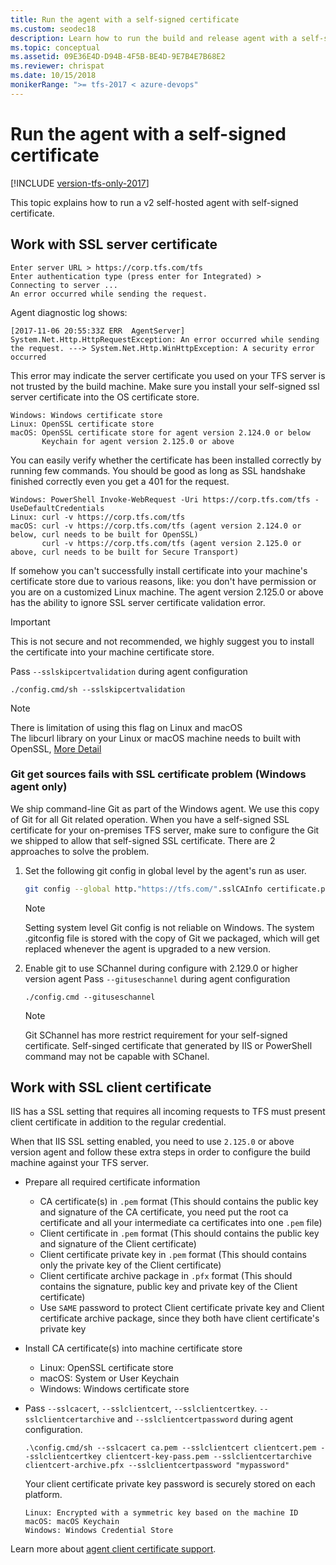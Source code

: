 ```yaml
---
title: Run the agent with a self-signed certificate
ms.custom: seodec18
description: Learn how to run the build and release agent with a self-signed certificate for Azure Pipelines and Team Foundation Server (TFS)
ms.topic: conceptual
ms.assetid: 09E36E4D-D94B-4F5B-BE4D-9E7B4E7B68E2
ms.reviewer: chrispat
ms.date: 10/15/2018
monikerRange: ">= tfs-2017 < azure-devops"
---
```


# Run the agent with a self-signed certificate

[!INCLUDE [version-tfs-only-2017](../includes/version-tfs-only-2017.md)]

This topic explains how to run a v2 self-hosted agent with self-signed certificate.

## Work with SSL server certificate

```
Enter server URL > https://corp.tfs.com/tfs
Enter authentication type (press enter for Integrated) >
Connecting to server ...
An error occurred while sending the request.
```

Agent diagnostic log shows:

```
[2017-11-06 20:55:33Z ERR  AgentServer] System.Net.Http.HttpRequestException: An error occurred while sending the request. ---> System.Net.Http.WinHttpException: A security error occurred
```

This error may indicate the server certificate you used on your TFS server is not trusted by the build machine. Make sure you install your self-signed ssl server certificate into the OS certificate store.

```
Windows: Windows certificate store
Linux: OpenSSL certificate store
macOS: OpenSSL certificate store for agent version 2.124.0 or below
       Keychain for agent version 2.125.0 or above
```

You can easily verify whether the certificate has been installed correctly by running few commands.
You should be good as long as SSL handshake finished correctly even you get a 401 for the request.

```
Windows: PowerShell Invoke-WebRequest -Uri https://corp.tfs.com/tfs -UseDefaultCredentials
Linux: curl -v https://corp.tfs.com/tfs
macOS: curl -v https://corp.tfs.com/tfs (agent version 2.124.0 or below, curl needs to be built for OpenSSL)
       curl -v https://corp.tfs.com/tfs (agent version 2.125.0 or above, curl needs to be built for Secure Transport)
```

If somehow you can't successfully install certificate into your machine's certificate store due to various reasons, like: you don't have permission or you are on a customized Linux machine.
The agent version 2.125.0 or above has the ability to ignore SSL server certificate validation error.

> [!IMPORTANT]
>
> This is not secure and not recommended, we highly suggest you to install the certificate into your machine certificate store.

Pass `--sslskipcertvalidation` during agent configuration

```
./config.cmd/sh --sslskipcertvalidation
```

> [!NOTE]
>
> There is limitation of using this flag on Linux and macOS  
> The libcurl library on your Linux or macOS machine needs to built with OpenSSL, [More Detail](https://github.com/dotnet/corefx/issues/9728)

### Git get sources fails with SSL certificate problem (Windows agent only)

We ship command-line Git as part of the Windows agent.
We use this copy of Git for all Git related operation.
When you have a self-signed SSL certificate for your on-premises TFS server, make sure to configure the Git we shipped to allow that self-signed SSL certificate.
There are 2 approaches to solve the problem.

1. Set the following git config in global level by the agent's run as user.

   ```bash
   git config --global http."https://tfs.com/".sslCAInfo certificate.pem
   ```

   > [!NOTE]
   >
   > Setting system level Git config is not reliable on Windows. The system .gitconfig file is stored with the copy of Git we packaged, which will get replaced whenever the agent is upgraded to a new version.

2. Enable git to use SChannel during configure with 2.129.0 or higher version agent
   Pass `--gituseschannel` during agent configuration
   ```
   ./config.cmd --gituseschannel
   ```
   > [!NOTE]
   >
   > Git SChannel has more restrict requirement for your self-signed certificate.
   > Self-singed certificate that generated by IIS or PowerShell command may not be capable with SChanel.

## Work with SSL client certificate

IIS has a SSL setting that requires all incoming requests to TFS must present client certificate in addition to the regular credential.

When that IIS SSL setting enabled, you need to use `2.125.0` or above version agent and follow these extra steps in order to configure the build machine against your TFS server.

- Prepare all required certificate information

  - CA certificate(s) in `.pem` format (This should contains the public key and signature of the CA certificate, you need put the root ca certificate and all your intermediate ca certificates into one `.pem` file)
  - Client certificate in `.pem` format (This should contains the public key and signature of the Client certificate)
  - Client certificate private key in `.pem` format (This should contains only the private key of the Client certificate)
  - Client certificate archive package in `.pfx` format (This should contains the signature, public key and private key of the Client certificate)
  - Use `SAME` password to protect Client certificate private key and Client certificate archive package, since they both have client certificate's private key

- Install CA certificate(s) into machine certificate store

  - Linux: OpenSSL certificate store
  - macOS: System or User Keychain
  - Windows: Windows certificate store

- Pass `--sslcacert`, `--sslclientcert`, `--sslclientcertkey`. `--sslclientcertarchive` and `--sslclientcertpassword` during agent configuration.

  ```
  .\config.cmd/sh --sslcacert ca.pem --sslclientcert clientcert.pem --sslclientcertkey clientcert-key-pass.pem --sslclientcertarchive clientcert-archive.pfx --sslclientcertpassword "mypassword"
  ```

  Your client certificate private key password is securely stored on each platform.

  ```
  Linux: Encrypted with a symmetric key based on the machine ID
  macOS: macOS Keychain
  Windows: Windows Credential Store
  ```

Learn more about [agent client certificate support](https://github.com/Microsoft/azure-pipelines-agent/blob/master/docs/design/clientcert.md).
